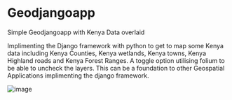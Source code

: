 # Geodjangoapp

Simple Geodjangoapp with Kenya Data overlaid

Implimenting the Django framework with python to get to map some Kenya data including Kenya Counties, Kenya wetlands, Kenya towns, Kenya Highland roads and Kenya Forest Ranges. A toggle option utilising folium to be able to uncheck the layers. This can be a foundation to other Geospatial Applications implimenting the django framework.

![image](https://github.com/KimutaiLawrence/Geodjangoapp/assets/96698447/6c5cf127-83b6-4726-8a85-de46834f93fb)

